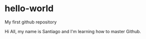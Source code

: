 # hello-world
My first github repository

Hi All, my name is Santiago and I'm learning how to master Github.
